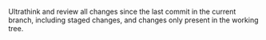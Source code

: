 Ultrathink and review all changes since the last commit in the current branch,
including staged changes, and changes only present in the working tree.
